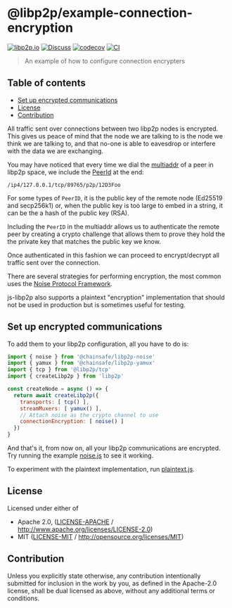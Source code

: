 # @libp2p/example-connection-encryption <!-- omit in toc -->

[![libp2p.io](https://img.shields.io/badge/project-libp2p-yellow.svg?style=flat-square)](http://libp2p.io/)
[![Discuss](https://img.shields.io/discourse/https/discuss.libp2p.io/posts.svg?style=flat-square)](https://discuss.libp2p.io)
[![codecov](https://img.shields.io/codecov/c/github/libp2p/js-libp2p-examples.svg?style=flat-square)](https://codecov.io/gh/libp2p/js-libp2p-examples)
[![CI](https://img.shields.io/github/actions/workflow/status/libp2p/js-libp2p-examples/ci.yml?branch=main\&style=flat-square)](https://github.com/libp2p/js-libp2p-examples/actions/workflows/ci.yml?query=branch%3Amain)

> An example of how to configure connection encrypters

## Table of contents <!-- omit in toc -->

- [Set up encrypted communications](#set-up-encrypted-communications)
- [License](#license)
- [Contribution](#contribution)

All traffic sent over connections between two libp2p nodes is encrypted. This gives us peace of mind that the node we are talking to is the node we think we are talking to, and that no-one is able to eavesdrop or interfere with the data we are exchanging.

You may have noticed that every time we dial the [multiaddr](https://multiformats.io/multiaddr) of a peer in libp2p space, we include the [PeerId](https://docs.libp2p.io/concepts/fundamentals/peers/#peer-id) at the end:

```
/ip4/127.0.0.1/tcp/89765/p2p/12D3Foo
```

For some types of `PeerID`, it is the public key of the remote node (Ed25519 and secp256k1) or, when the public key is too large to embed in a string, it can be the a hash of the public key (RSA).

Including the `PeerID` in the multiaddr allows us to authenticate the remote peer by creating a crypto challenge that allows them to prove they hold the the private key that matches the public key we know.

Once authenticated in this fashion we can proceed to encrypt/decrypt all traffic sent over the connection.

There are several strategies for performing encryption, the most common uses the [Noise Protocol Framework](http://www.noiseprotocol.org/).

js-libp2p also supports a plaintext "encryption" implementation that should not be used in production but is sometimes useful for testing.

## Set up encrypted communications

To add them to your libp2p configuration, all you have to do is:

```JavaScript
import { noise } from '@chainsafe/libp2p-noise'
import { yamux } from '@chainsafe/libp2p-yamux'
import { tcp } from '@libp2p/tcp'
import { createLibp2p } from 'libp2p'

const createNode = async () => {
  return await createLibp2p({
    transports: [ tcp() ],
    streamMuxers: [ yamux() ],
    // Attach noise as the crypto channel to use
    connectionEncryption: [ noise() ]
  })
}
```

And that's it, from now on, all your libp2p communications are encrypted. Try running the example [noise.js](./noise.js) to see it working.

To experiment with the plaintext implementation, run [plaintext.js](./plaintext.js).

## License

Licensed under either of

- Apache 2.0, ([LICENSE-APACHE](LICENSE-APACHE) / <http://www.apache.org/licenses/LICENSE-2.0>)
- MIT ([LICENSE-MIT](LICENSE-MIT) / <http://opensource.org/licenses/MIT>)

## Contribution

Unless you explicitly state otherwise, any contribution intentionally submitted for inclusion in the work by you, as defined in the Apache-2.0 license, shall be dual licensed as above, without any additional terms or conditions.
